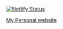 [![Netlify Status](https://api.netlify.com/api/v1/badges/b22aec11-b6bf-400c-94e6-9a307078896a/deploy-status)](https://app.netlify.com/sites/belco/deploys)

[My Personal website](https://mario.dev "My Personal website")
